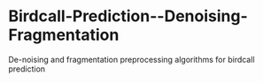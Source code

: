 # Birdcall-Prediction--Denoising-Fragmentation
De-noising and fragmentation preprocessing algorithms for birdcall prediction
